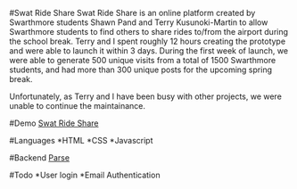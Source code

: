 #Swat Ride Share
Swat Ride Share is an online platform created by Swarthmore students Shawn Pand and Terry Kusunoki-Martin to allow Swarthmore students to find others to share rides to/from the airport during the school break. Terry and I spent roughly 12 hours creating the prototype and were able to launch it within 3 days. During the first week of launch, we were able to generate 500 unique visits from a total of 1500 Swarthmore students, and had more than 300 unique posts for the upcoming spring break. 

Unfortunately, as Terry and I have been busy with other projects, we were unable to continue the maintainance. 

#Demo
[Swat Ride Share](http://swatrideshare.parseapp.com/)

#Languages
*HTML
*CSS
*Javascript

#Backend
[Parse](https://parse.com/)

#Todo
*User login
*Email Authentication
